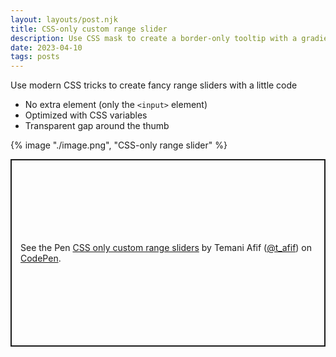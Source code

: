 ```yaml
---
layout: layouts/post.njk
title: CSS-only custom range slider
description: Use CSS mask to create a border-only tooltip with a gradient coloration
date: 2023-04-10
tags: posts
---
```


Use modern CSS tricks to create fancy range sliders with a little code
* No extra element (only the `<input>` element) 
* Optimized with CSS variables
* Transparent gap around the thumb 

{% image "./image.png", "CSS-only range slider" %}


<p class="codepen" data-height="300" data-default-tab="result" data-slug-hash="KKGpmGE" data-preview="true" data-user="t_afif" style="height: 300px; box-sizing: border-box; display: flex; align-items: center; justify-content: center; border: 2px solid; margin: 1em 0; padding: 1em;">
  <span>See the Pen <a href="https://codepen.io/t_afif/pen/KKGpmGE">
  CSS only custom range sliders</a> by Temani Afif (<a href="https://codepen.io/t_afif">@t_afif</a>)
  on <a href="https://codepen.io">CodePen</a>.</span>
</p>
<script async src="https://cpwebassets.codepen.io/assets/embed/ei.js"></script>

